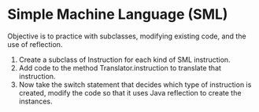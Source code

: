 # Simple Machine Language (SML)
Objective is to practice with subclasses, modifying existing code, and the use of reflection.
1. Create a subclass of Instruction for each kind of SML instruction.
2. Add code to the method Translator.instruction to translate that instruction.
3. Now take the switch statement that decides which type of instruction is created, modify the code so that it uses Java reflection to create the instances.

